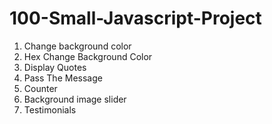 # 100-Small-Javascript-Project

1. Change background color
2. Hex Change Background Color
3. Display Quotes
4. Pass The Message
5. Counter
6. Background image slider
7. Testimonials
